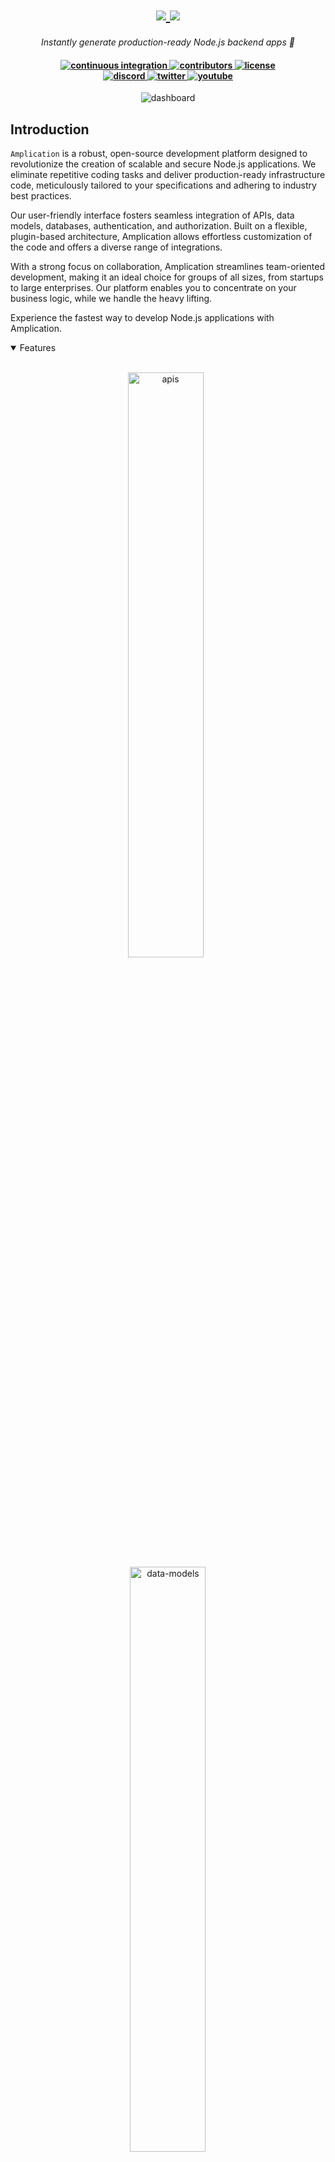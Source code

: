 <h1 align="center">
    <a href="https://amplication.com/#gh-light-mode-only">
    <img src="./.github/assets/amplication-logo-light-mode.svg">
    </a>
    <a href="https://amplication.com/#gh-dark-mode-only">
    <img src="./.github/assets/amplication-logo-dark-mode.svg">
    </a>
</h1>

<p align="center">
  <i align="center">Instantly generate production-ready Node.js backend apps 🚀</i>
</p>

<h4 align="center">
  <a href="https://github.com/amplication/amplication/actions/workflows/ci.yml">
    <img src="https://img.shields.io/github/actions/workflow/status/amplication/amplication/ci.yml?branch=master&label=pipeline&style=flat-square" alt="continuous integration">
  </a>
  <a href="https://github.com/amplication/amplication/graphs/contributors">
    <img src="https://img.shields.io/github/contributors-anon/amplication/amplication?color=yellow&style=flat-square" alt="contributors">
  </a>
  <a href="https://opensource.org/licenses/Apache-2.0">
    <img src="https://img.shields.io/badge/apache%202.0-blue.svg?style=flat-square&label=license" alt="license">
  </a>
  <br>
  <a href="https://amplication.com/discord">
    <img src="https://img.shields.io/badge/discord-7289da.svg?style=flat-square" alt="discord">
  </a>
  <a href="https://twitter.com/amplication">
    <img src="https://img.shields.io/badge/twitter-18a1d6.svg?style=flat-square" alt="twitter">
  </a>
  <a href="https://www.youtube.com/c/Amplicationcom">
    <img src="https://img.shields.io/badge/youtube-d95652.svg?style=flat-square&" alt="youtube">
  </a>
</h4>

<p align="center">
    <img src="https://github.com/amplication/amplication/assets/73097785/c7ed2bbc-8954-46a1-a520-91a4711a9320.png" alt="dashboard"/>
</p>

## Introduction

`Amplication` is a robust, open-source development platform designed to revolutionize the creation of scalable and secure Node.js applications. We eliminate repetitive coding tasks and deliver production-ready infrastructure code, meticulously tailored to your specifications and adhering to industry best practices.

Our user-friendly interface fosters seamless integration of APIs, data models, databases, authentication, and authorization. Built on a flexible, plugin-based architecture, Amplication allows effortless customization of the code and offers a diverse range of integrations.

With a strong focus on collaboration, Amplication streamlines team-oriented development, making it an ideal choice for groups of all sizes, from startups to large enterprises. Our platform enables you to concentrate on your business logic, while we handle the heavy lifting.

Experience the fastest way to develop Node.js applications with Amplication.

<details open>
<summary>
 Features
</summary> <br />

<p align="center">
    <img width="49%" src="https://github.com/amplication/amplication/assets/73097785/9908a54a-7d49-4dbb-8f5e-3e99b7cadf30.png" alt="apis"/>
&nbsp;
    <img width="49%" src="https://github.com/amplication/amplication/assets/73097785/ff406403-27f7-42b5-9569-d011432f16e5.png" alt="data-models"/>
</p>

<p align="center">
    <img width="49%" src="https://github.com/amplication/amplication/assets/73097785/62c8d533-8475-4290-abc8-c433c095e68a.png" alt="plugins"/>
&nbsp;
    <img width="49%" src="https://github.com/amplication/amplication/assets/73097785/9c67a354-a06f-47d1-a118-ab89b775bf91.png" alt="microservices"/>
</p> 
    
<p align="center">
    <img width="49%" src="https://github.com/amplication/amplication/assets/73097785/a51e166b-07ec-4c80-99ed-8792a81c4064.png" alt="own-your-code"/>
&nbsp;
    <img width="49%" src="https://github.com/amplication/amplication/assets/73097785/1cca9721-b8d6-425b-a1a9-d10d3cdcc9b8.png" alt="customize-code"/>
</p>
    
</details>

## Usage 

To get started with Amplication, the hosted version of the product can be used. You can get started immediately at [app.amplication.com](https://app.amplication.com). After the login page, you will be guided through creating your first service. The [website](https://amplication.com) provides an overview of the application, additional information on the product and guides can be found on the [docs](https://docs.amplication.com).

<details>
<summary>
  Tutorials
</summary> <br />

- [To-do application using Amplication and Angular](https://docs.amplication.com/tutorials/angular-todos)
- [To-do application using Amplication and React](https://docs.amplication.com/tutorials/react-todos)
</details>

## Development

Alternatively, instead of using the hosted version of the product, Amplication can be run locally for code generation purposes or contributions - if so, please refer to our [contributing](#contributing_anchor) section.

<details open>
<summary>
Pre-requisites
</summary> <br />
To be able to start development on Amplication, make sure that you have the following prerequisites installed:

###

- Node.js
- Docker
- Git
</details>

<details open>
<summary>
Running Amplication
</summary> <br />

> **Note**
> It is also possible to start development with GitHub Codespaces, when navigating to `< > Code`, select `Codespaces` instead of `Local`. Click on either the `+`-sign or the `Create codespace on master`-button.

Amplication uses a mono repo architecture - powered by <a href="https://nx.dev">Nx Workspaces</a> - where multiple applications and libraries exist in a single repository. To set up a local development environment the following steps can be followed:

**BEFORE** you run the following steps make sure:
1. You have typescript installed locally on your machine ```npm install -g typescript```
2. You are using a supported node version (check `engines` `node` in the [package.json](./package.json))
3. You are using a supported npm version (check `engines` `npm` in the [package.json](./package.json))
4. You have `docker` installed and running on your machine


1. Clone the repository and install dependencies:
```shell
git clone https://github.com/amplication/amplication.git && cd amplication && npm install
```

2. Run the setup script, which takes care of installing dependencies, building packages, and setting up the workspace:
```shell
npm run setup:dev
```

3. Option 1: Running the required infrastructure - view infrastructure component logs


```shell
npm run docker:dev
```
3. Option 2: Running the required infrastructure - run the infrastructure components in background
```shell
npm run docker:dev -- -d
```

4. Apply database migrations
```shell
npm run db:migrate:deploy
```

5. To start developing, run one or more of the applications available under `serve:[application]` scripts of the package.json.

```shell
# running the server component
npm run serve:server

# running the client component
npm run serve:client

# running the data-service-generator component
npm run serve:dsg

# running the git-pull-request-service component
npm run serve:git

# running the plugin-api component
npm run serve:plugins
```

> **Note**
> In order to run the Amplication client properly, both the client and server need to be started by the `npm run serve:[application]` command, as well as an additional component for development on a specific component.

The development environment should now be set up. Additional information on the different application components can be found under packages/`[application]`/README.md file. Happy hacking! 👾
</details>

## Resources

- **[Website](https://amplication.com)** overview of the product.
- **[Docs](https://docs.amplication.com)** for comprehensive documentation.
- **[Blog](https://amplication.com/blog)** for guides and technical comparisons.
- **[Roadmap](https://amplication.com/#roadmap)** to see what features will be added in the future.
- **[Discord](https://amplication.com/discord)** for support and discussions with the community and the team.
- **[GitHub](https://github.com/amplication/amplication)** for source code, project board, issues, and pull requests.
- **[Twitter](https://twitter.com/amplication)** for the latest updates on the product and published blogs.
- **[YouTube](https://www.youtube.com/c/Amplicationcom)** for guides and technical talks.

<a name="contributing_anchor"></a>
## Contributing

Amplication is an open-source project. We are committed to a fully transparent development process and highly appreciate any contributions. Whether you are helping us fix bugs, proposing new features, improving our documentation, or spreading the word - we would love to have you as a part of the Amplication community. Please refer to our [contribution guidelines](./CONTRIBUTING.md) and [code of conduct](./CODE_OF_CONDUCT.md).

- Bug Report: If you see an error message or encounter an issue while using Amplication, please create a[bug report](https://github.com/amplication/amplication/issues/new?assignees=&labels=type%3A+bug&template=bug.yaml&title=%F0%9F%90%9B+Bug+Report%3A+).

- Feature Request: If you have an idea or if there is a capability that is missing and would make development easier and more robust, please submit a[feature request](https://github.com/amplication/amplication/issues/new?assignees=&labels=type%3A+feature+request&template=feature.yml).

- Documentation Request: If you're reading the Amplication docs and feel like you're missing something, please submit a [documentation request](https://github.com/amplication/amplication/issues/new?assignees=&labels=type%3A+docs&template=documentation-request.yaml&title=%F0%9F%93%96+Documentation%3A+).

Not sure where to start? Join our discord and we will help you get started!

<a href="https://amplication.com/discord"><img src="https://amplication.com/images/discord_banner_purple.svg" /></a>

## Contributors

<!---
npx contributer-faces --exclude "*bot*" --limit 70 --repo "https://github.com/amplication/amplication"

change the height and width for each of the contributors from 80 to 50.
--->

[//]: contributor-faces
<a href="https://github.com/yuval-hazaz"><img src="https://avatars.githubusercontent.com/u/43705455?v=4" title="yuval-hazaz" width="50" height="50"></a>
<a href="https://github.com/iddan"><img src="https://avatars.githubusercontent.com/u/12671072?v=4" title="iddan" width="50" height="50"></a>
<a href="https://github.com/tupe12334"><img src="https://avatars.githubusercontent.com/u/61761153?v=4" title="tupe12334" width="50" height="50"></a>
<a href="https://github.com/abrl91"><img src="https://avatars.githubusercontent.com/u/39680385?v=4" title="abrl91" width="50" height="50"></a>
<a href="https://github.com/morhag90"><img src="https://avatars.githubusercontent.com/u/97830649?v=4" title="morhag90" width="50" height="50"></a>
<a href="https://github.com/arielweinberger"><img src="https://avatars.githubusercontent.com/u/4976416?v=4" title="arielweinberger" width="50" height="50"></a>
<a href="https://github.com/EugeneTseitlin"><img src="https://avatars.githubusercontent.com/u/6080188?v=4" title="EugeneTseitlin" width="50" height="50"></a>
<a href="https://github.com/mshidlov"><img src="https://avatars.githubusercontent.com/u/91742238?v=4" title="mshidlov" width="50" height="50"></a>
<a href="https://github.com/barshimi"><img src="https://avatars.githubusercontent.com/u/4712526?v=4" title="barshimi" width="50" height="50"></a>
<a href="https://github.com/overbit"><img src="https://avatars.githubusercontent.com/u/2861984?v=4" title="overbit" width="50" height="50"></a>
<a href="https://github.com/germanilia"><img src="https://avatars.githubusercontent.com/u/34738985?v=4" title="germanilia" width="50" height="50"></a>
<a href="https://github.com/shaharblanksela"><img src="https://avatars.githubusercontent.com/u/91251849?v=4" title="shaharblanksela" width="50" height="50"></a>
<a href="https://github.com/GalCegla"><img src="https://avatars.githubusercontent.com/u/62651890?v=4" title="GalCegla" width="50" height="50"></a>
<a href="https://github.com/belkind27"><img src="https://avatars.githubusercontent.com/u/71218434?v=4" title="belkind27" width="50" height="50"></a>
<a href="https://github.com/levivannoort"><img src="https://avatars.githubusercontent.com/u/73097785?v=4" title="levivannoort" width="50" height="50"></a>
<a href="https://github.com/jainpawan21"><img src="https://avatars.githubusercontent.com/u/39362422?v=4" title="jainpawan21" width="50" height="50"></a>
<a href="https://github.com/g-traub"><img src="https://avatars.githubusercontent.com/u/33841027?v=4" title="g-traub" width="50" height="50"></a>
<a href="https://github.com/lalit8347"><img src="https://avatars.githubusercontent.com/u/74647848?v=4" title="lalit8347" width="50" height="50"></a>
<a href="https://github.com/alonram"><img src="https://avatars.githubusercontent.com/u/40050499?v=4" title="alonram" width="50" height="50"></a>
<a href="https://github.com/muhsinkamil"><img src="https://avatars.githubusercontent.com/u/62111075?v=4" title="muhsinkamil" width="50" height="50"></a>
<a href="https://github.com/lokeswaran-aj"><img src="https://avatars.githubusercontent.com/u/74011196?v=4" title="lokeswaran-aj" width="50" height="50"></a>
<a href="https://github.com/meeroslava"><img src="https://avatars.githubusercontent.com/u/20791516?v=4" title="meeroslava" width="50" height="50"></a>
<a href="https://github.com/udanna"><img src="https://avatars.githubusercontent.com/u/8627181?v=4" title="udanna" width="50" height="50"></a>
<a href="https://github.com/CKanishka"><img src="https://avatars.githubusercontent.com/u/30779692?v=4" title="CKanishka" width="50" height="50"></a>
<a href="https://github.com/gitstart"><img src="https://avatars.githubusercontent.com/u/1501599?v=4" title="gitstart" width="50" height="50"></a>
<a href="https://github.com/almogbhl"><img src="https://avatars.githubusercontent.com/u/32982671?v=4" title="almogbhl" width="50" height="50"></a>
<a href="https://github.com/chaiwattsw"><img src="https://avatars.githubusercontent.com/u/30198386?v=4" title="chaiwattsw" width="50" height="50"></a>
<a href="https://github.com/astitva0011"><img src="https://avatars.githubusercontent.com/u/113434018?v=4" title="astitva0011" width="50" height="50"></a>
<a href="https://github.com/kalmanl"><img src="https://avatars.githubusercontent.com/u/9283404?v=4" title="kalmanl" width="50" height="50"></a>
<a href="https://github.com/akshay-bharadva"><img src="https://avatars.githubusercontent.com/u/52954931?v=4" title="akshay-bharadva" width="50" height="50"></a>
<a href="https://github.com/souravjain540"><img src="https://avatars.githubusercontent.com/u/53312820?v=4" title="souravjain540" width="50" height="50"></a>
<a href="https://github.com/MoFoGo"><img src="https://avatars.githubusercontent.com/u/96979533?v=4" title="MoFoGo" width="50" height="50"></a>
<a href="https://github.com/molaycule"><img src="https://avatars.githubusercontent.com/u/20028628?v=4" title="molaycule" width="50" height="50"></a>
<a href="https://github.com/theamanbhargava"><img src="https://avatars.githubusercontent.com/u/23207069?v=4" title="theamanbhargava" width="50" height="50"></a>
<a href="https://github.com/MichaelSolati"><img src="https://avatars.githubusercontent.com/u/11811422?v=4" title="MichaelSolati" width="50" height="50"></a>
<a href="https://github.com/b4s36t4"><img src="https://avatars.githubusercontent.com/u/59088937?v=4" title="b4s36t4" width="50" height="50"></a>
<a href="https://github.com/gabimoncha"><img src="https://avatars.githubusercontent.com/u/39256258?v=4" title="gabimoncha" width="50" height="50"></a>
<a href="https://github.com/ShabanaNaik"><img src="https://avatars.githubusercontent.com/u/76608039?v=4" title="ShabanaNaik" width="50" height="50"></a>
<a href="https://github.com/Spid3rrr"><img src="https://avatars.githubusercontent.com/u/38404399?v=4" title="Spid3rrr" width="50" height="50"></a>
<a href="https://github.com/mulygottlieb"><img src="https://avatars.githubusercontent.com/u/1912933?v=4" title="mulygottlieb" width="50" height="50"></a>
<a href="https://github.com/TheLearneer"><img src="https://avatars.githubusercontent.com/u/23402178?v=4" title="TheLearneer" width="50" height="50"></a>
<a href="https://github.com/wiseaidev"><img src="https://avatars.githubusercontent.com/u/62179149?v=4" title="wiseaidev" width="50" height="50"></a>
<a href="https://github.com/VoidCupboard"><img src="https://avatars.githubusercontent.com/u/82395440?v=4" title="VoidCupboard" width="50" height="50"></a>
<a href="https://github.com/kabhamo"><img src="https://avatars.githubusercontent.com/u/74118584?v=4" title="kabhamo" width="50" height="50"></a>
<a href="https://github.com/michizhou"><img src="https://avatars.githubusercontent.com/u/33012425?v=4" title="michizhou" width="50" height="50"></a>
<a href="https://github.com/Himanxu1"><img src="https://avatars.githubusercontent.com/u/80101755?v=4" title="Himanxu1" width="50" height="50"></a>
<a href="https://github.com/ahlavorato"><img src="https://avatars.githubusercontent.com/u/114295834?v=4" title="ahlavorato" width="50" height="50"></a>
<a href="https://github.com/munyoudoum"><img src="https://avatars.githubusercontent.com/u/60089135?v=4" title="munyoudoum" width="50" height="50"></a>
<a href="https://github.com/rkshaw20"><img src="https://avatars.githubusercontent.com/u/73245914?v=4" title="rkshaw20" width="50" height="50"></a>
<a href="https://github.com/yonantan"><img src="https://avatars.githubusercontent.com/u/9935021?v=4" title="yonantan" width="50" height="50"></a>
<a href="https://github.com/alexbass86"><img src="https://avatars.githubusercontent.com/u/96179897?v=4" title="alexbass86" width="50" height="50"></a>
<a href="https://github.com/jatinparmar96"><img src="https://avatars.githubusercontent.com/u/15108177?v=4" title="jatinparmar96" width="50" height="50"></a>
<a href="https://github.com/AllMikeNoIke"><img src="https://avatars.githubusercontent.com/u/20914059?v=4" title="AllMikeNoIke" width="50" height="50"></a>
<a href="https://github.com/ilovetensor"><img src="https://avatars.githubusercontent.com/u/96976448?v=4" title="ilovetensor" width="50" height="50"></a>
<a href="https://github.com/asharonbaltazar"><img src="https://avatars.githubusercontent.com/u/58940073?v=4" title="asharonbaltazar" width="50" height="50"></a>
<a href="https://github.com/goingdust"><img src="https://avatars.githubusercontent.com/u/87334449?v=4" title="goingdust" width="50" height="50"></a>

[//]: contributor-faces

## License

A large part of this project is licensed under the [Apache 2.0](./LICENSE) license. The only exception is the components under the `ee` (enterprise edition) directory, these are licensed under the [Amplication Enterprise Edition](./ee/LICENSE) license.
